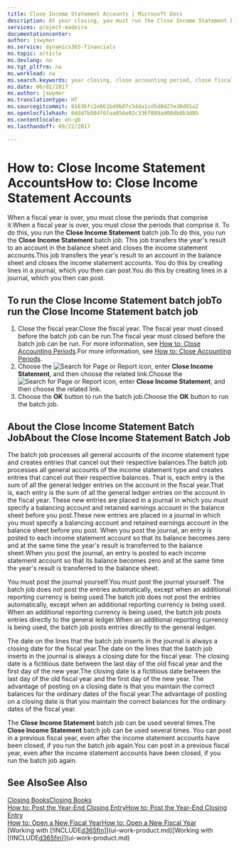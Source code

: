 ```yaml
---
title: Close Income Statement Accounts | Microsoft Docs
description: At year closing, you must run the Close Income Statement batch job to close the accounting periods that make up the fiscal year.
services: project-madeira
documentationcenter: 
author: jswymer
ms.service: dynamics365-financials
ms.topic: article
ms.devlang: na
ms.tgt_pltfrm: na
ms.workload: na
ms.search.keywords: year closing, close accounting period, close fiscal year, bank account detailed trial balance
ms.date: 06/02/2017
ms.author: jswymer
ms.translationtype: HT
ms.sourcegitcommit: 81636fc2e661bd9b07c54da1cd5d0d27e30d01a2
ms.openlocfilehash: 6ddd7b504f6faa856e92c336f889ad08db0b3d8b
ms.contentlocale: en-gb
ms.lasthandoff: 09/22/2017

---
```

# <a name="how-to-close-income-statement-accounts"></a><span data-ttu-id="acd90-103">How to: Close Income Statement Accounts</span><span class="sxs-lookup"><span data-stu-id="acd90-103">How to: Close Income Statement Accounts</span></span>
<span data-ttu-id="acd90-104">When a fiscal year is over, you must close the periods that comprise it.</span><span class="sxs-lookup"><span data-stu-id="acd90-104">When a fiscal year is over, you must close the periods that comprise it.</span></span> <span data-ttu-id="acd90-105">To do this, you run the **Close Income Statement** batch job.</span><span class="sxs-lookup"><span data-stu-id="acd90-105">To do this, you run the **Close Income Statement** batch job.</span></span> <span data-ttu-id="acd90-106">This job transfers the year's result to an account in the balance sheet and closes the income statement accounts.</span><span class="sxs-lookup"><span data-stu-id="acd90-106">This job transfers the year's result to an account in the balance sheet and closes the income statement accounts.</span></span> <span data-ttu-id="acd90-107">You do this by creating lines in a journal, which you then can post.</span><span class="sxs-lookup"><span data-stu-id="acd90-107">You do this by creating lines in a journal, which you then can post.</span></span>

## <a name="to-run-the-close-income-statement-batch-job"></a><span data-ttu-id="acd90-108">To run the Close Income Statement batch job</span><span class="sxs-lookup"><span data-stu-id="acd90-108">To run the Close Income Statement batch job</span></span>
1. <span data-ttu-id="acd90-109">Close the fiscal year.</span><span class="sxs-lookup"><span data-stu-id="acd90-109">Close the fiscal year.</span></span> <span data-ttu-id="acd90-110">The fiscal year must closed before the batch job can be run.</span><span class="sxs-lookup"><span data-stu-id="acd90-110">The fiscal year must closed before the batch job can be run.</span></span> <span data-ttu-id="acd90-111">For more information, see [How to: Close Accounting Periods](year-close-account-periods.md).</span><span class="sxs-lookup"><span data-stu-id="acd90-111">For more information, see [How to: Close Accounting Periods](year-close-account-periods.md).</span></span>
2. <span data-ttu-id="acd90-112">Choose the ![Search for Page or Report](media/ui-search/search_small.png "Search for Page or Report icon") icon, enter **Close Income Statement**, and then choose the related link.</span><span class="sxs-lookup"><span data-stu-id="acd90-112">Choose the ![Search for Page or Report](media/ui-search/search_small.png "Search for Page or Report icon") icon, enter **Close Income Statement**, and then choose the related link.</span></span>
3. <span data-ttu-id="acd90-113">Choose the **OK** button to run the batch job.</span><span class="sxs-lookup"><span data-stu-id="acd90-113">Choose the **OK** button to run the batch job.</span></span>

## <a name="about-the-close-income-statement-batch-job"></a><span data-ttu-id="acd90-114">About the Close Income Statement Batch Job</span><span class="sxs-lookup"><span data-stu-id="acd90-114">About the Close Income Statement Batch Job</span></span>
<span data-ttu-id="acd90-115">The batch job processes all general accounts of the income statement type and creates entries that cancel out their respective balances.</span><span class="sxs-lookup"><span data-stu-id="acd90-115">The batch job processes all general accounts of the income statement type and creates entries that cancel out their respective balances.</span></span> <span data-ttu-id="acd90-116">That is, each entry is the sum of all the general ledger entries on the account in the fiscal year.</span><span class="sxs-lookup"><span data-stu-id="acd90-116">That is, each entry is the sum of all the general ledger entries on the account in the fiscal year.</span></span> <span data-ttu-id="acd90-117">These new entries are placed in a journal in which you must specify a balancing account and retained earnings account in the balance sheet before you post.</span><span class="sxs-lookup"><span data-stu-id="acd90-117">These new entries are placed in a journal in which you must specify a balancing account and retained earnings account in the balance sheet before you post.</span></span> <span data-ttu-id="acd90-118">When you post the journal, an entry is posted to each income statement account so that its balance becomes zero and at the same time the year's result is transferred to the balance sheet.</span><span class="sxs-lookup"><span data-stu-id="acd90-118">When you post the journal, an entry is posted to each income statement account so that its balance becomes zero and at the same time the year's result is transferred to the balance sheet.</span></span>

<span data-ttu-id="acd90-119">You must post the journal yourself.</span><span class="sxs-lookup"><span data-stu-id="acd90-119">You must post the journal yourself.</span></span> <span data-ttu-id="acd90-120">The batch job does not post the entries automatically, except when an additional reporting currency is being used.</span><span class="sxs-lookup"><span data-stu-id="acd90-120">The batch job does not post the entries automatically, except when an additional reporting currency is being used.</span></span> <span data-ttu-id="acd90-121">When an additional reporting currency is being used, the batch job posts entries directly to the general ledger.</span><span class="sxs-lookup"><span data-stu-id="acd90-121">When an additional reporting currency is being used, the batch job posts entries directly to the general ledger.</span></span>

<span data-ttu-id="acd90-122">The date on the lines that the batch job inserts in the journal is always a closing date for the fiscal year.</span><span class="sxs-lookup"><span data-stu-id="acd90-122">The date on the lines that the batch job inserts in the journal is always a closing date for the fiscal year.</span></span> <span data-ttu-id="acd90-123">The closing date is a fictitious date between the last day of the old fiscal year and the first day of the new year.</span><span class="sxs-lookup"><span data-stu-id="acd90-123">The closing date is a fictitious date between the last day of the old fiscal year and the first day of the new year.</span></span> <span data-ttu-id="acd90-124">The advantage of posting on a closing date is that you maintain the correct balances for the ordinary dates of the fiscal year.</span><span class="sxs-lookup"><span data-stu-id="acd90-124">The advantage of posting on a closing date is that you maintain the correct balances for the ordinary dates of the fiscal year.</span></span>

<span data-ttu-id="acd90-125">The **Close Income Statement** batch job can be used several times.</span><span class="sxs-lookup"><span data-stu-id="acd90-125">The **Close Income Statement** batch job can be used several times.</span></span> <span data-ttu-id="acd90-126">You can post in a previous fiscal year, even after the income statement accounts have been closed, if you run the batch job again.</span><span class="sxs-lookup"><span data-stu-id="acd90-126">You can post in a previous fiscal year, even after the income statement accounts have been closed, if you run the batch job again.</span></span>

## <a name="see-also"></a><span data-ttu-id="acd90-127">See Also</span><span class="sxs-lookup"><span data-stu-id="acd90-127">See Also</span></span>
[<span data-ttu-id="acd90-128">Closing Books</span><span class="sxs-lookup"><span data-stu-id="acd90-128">Closing Books</span></span>](year-close-books.md)  
[<span data-ttu-id="acd90-129">How to: Post the Year-End Closing Entry</span><span class="sxs-lookup"><span data-stu-id="acd90-129">How to: Post the Year-End Closing Entry</span></span>](year-how-post-year-end-close-entry.md)  
[<span data-ttu-id="acd90-130">How to: Open a New Fiscal Year</span><span class="sxs-lookup"><span data-stu-id="acd90-130">How to: Open a New Fiscal Year</span></span>](finance-how-open-new-fiscal-year.md)  
<span data-ttu-id="acd90-131">[Working with [!INCLUDE[d365fin](includes/d365fin_md.md)]](ui-work-product.md)</span><span class="sxs-lookup"><span data-stu-id="acd90-131">[Working with [!INCLUDE[d365fin](includes/d365fin_md.md)]](ui-work-product.md)</span></span>

